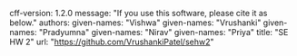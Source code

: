 cff-version: 1.2.0
message: "If you use this software, please cite it as below."
authors:
 given-names: "Vishwa" 
 given-names: "Vrushanki"
 given-names: "Pradyumna"
 given-names: "Nirav"
 given-names: "Priya"
title: "SE HW 2"
url: "https://github.com/VrushankiPatel/sehw2"
